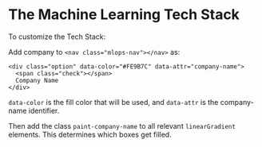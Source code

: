 # The Machine Learning Tech Stack

To customize the Tech Stack:

Add company to `<nav class="mlops-nav"></nav>` as:

```
<div class="option" data-color="#FE9B7C" data-attr="company-name">
  <span class="check"></span>
  Company Name
</div>
```

`data-color` is the fill color that will be used, and `data-attr` is the company-name identifier.

Then add the class `paint-company-name` to all relevant `linearGradient` elements. 
This determines which boxes get filled.